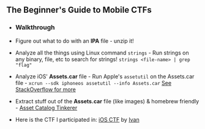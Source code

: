 ## The Beginner's Guide to Mobile CTFs

* ### Walkthrough
* Figure out what to do with an **IPA** file - unzip it!
* Analyze all the things using Linux command `strings` - Run strings on any binary, file, etc to search for strings! `strings <file-name> | grep "flag"`
* Analyze iOS' **Assets.car** file - Run Apple's `assetutil` on the Assets.car file - `xcrun --sdk iphoneos assetutil --info Assets.car` [See StackOverflow for more](https://stackoverflow.com/questions/22630418/analysing-assets-car-file-in-ios)
* Extract stuff out of the **Assets.car** file (like images) & homebrew friendly - [Asset Catalog Tinkerer](https://github.com/insidegui/AssetCatalogTinkerer)

* Here is the CTF I participated in: [iOS CTF](https://www.ivrodriguez.com/mobile-ctf) by [Ivan](https://github.com/ivRodriguezCA)





